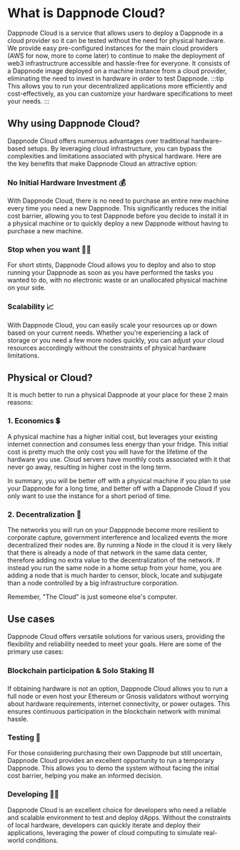 # What is Dappnode Cloud?

Dappnode Cloud is a service that allows users to deploy a Dappnode in a cloud provider so it can be tested without the need for physical hardware. We provide easy pre-configured instances for the main cloud providers (AWS for now, more to come later) to continue to make the deployment of web3 infrastructrure accessible and hassle-free for everyone. It consists of a Dappnode image deployed on a machine instance from a cloud provider, eliminating the need to invest in hardware in order to test Dappnode.
:::tip
This allows you to run your decentralized applications more efficiently and cost-effectively, as you can customize your hardware specifications to meet your needs.
:::

## Why using Dappnode Cloud?

Dappnode Cloud offers numerous advantages over traditional hardware-based setups. By leveraging cloud infrastructure, you can bypass the complexities and limitations associated with physical hardware. Here are the key benefits that make Dappnode Cloud an attractive option:

### No Initial Hardware Investment 💰

With Dappnode Cloud, there is no need to purchase an entire new machine every time you need a new Dappnode. This significantly reduces the initial cost barrier, allowing you to test Dappnode before you decide to install it in a physical machine or to quickly deploy a new Dappnode without having to purchase a new machine.

### Stop when you want 🧑‍🔧️

For short stints, Dappnode Cloud allows you to deploy and also to stop running your Dappnode as soon as you have performed the tasks you wanted to do, with no electronic waste or an unallocated physical machine on your side.

### Scalability 📈

With Dappnode Cloud, you can easily scale your resources up or down based on your current needs. Whether you're experiencing a lack of storage or you need a few more nodes quickly, you can adjust your cloud resources accordingly without the constraints of physical hardware limitations.

## Physical or Cloud?

It is much better to run a physical Dappnode at your place for these 2 main reasons:

### 1. Economics 💲

A physical machine has a higher initial cost, but leverages your existing internet connection and consumes less energy than your fridge. This initial cost is pretty much the only cost you will have for the lifetime of the hardware you use.
Cloud servers have monthly costs associated with it that never go away, resulting in higher cost in the long term.

In summary, you will be better off with a physical machine if you plan to use your Dappnode for a long time, and better off with a Dappnode Cloud if you only want to use the instance for a short period of time.

### 2. Decentralization 🗽

The networks you will run on your Dapppnode become more resilient to corporate capture, government interference and localized events the more decentralized their nodes are. By running a Node in the cloud it is very likely that there is already a node of that network in the same data center, therefore adding no extra value to the decentralization of the network.
If instead you run the same node in a home setup from your home, you are adding a node that is much harder to censor, block, locate and subjugate than a node controlled by a big infrastructure corporation.

Remember, "The Cloud" is just someone else's computer.

## Use cases

Dappnode Cloud offers versatile solutions for various users, providing the flexibility and reliability needed to meet your goals. Here are some of the primary use cases:

### Blockchain participation & Solo Staking ⛓️

If obtaining hardware is not an option, Dappnode Cloud allows you to run a full node or even host your Ethereum or Gnosis validators without worrying about hardware requirements, internet connectivity, or power outages. This ensures continuous participation in the blockchain network with minimal hassle.

### Testing 🧪

For those considering purchasing their own Dappnode but still uncertain, Dappnode Cloud provides an excellent opportunity to run a temporary Dappnode. This allows you to demo the system without facing the initial cost barrier, helping you make an informed decision.

### Developing 🧑‍💻️

Dappnode Cloud is an excellent choice for developers who need a reliable and scalable environment to test and deploy dApps. Without the constraints of local hardware, developers can quickly iterate and deploy their applications, leveraging the power of cloud computing to simulate real-world conditions.
